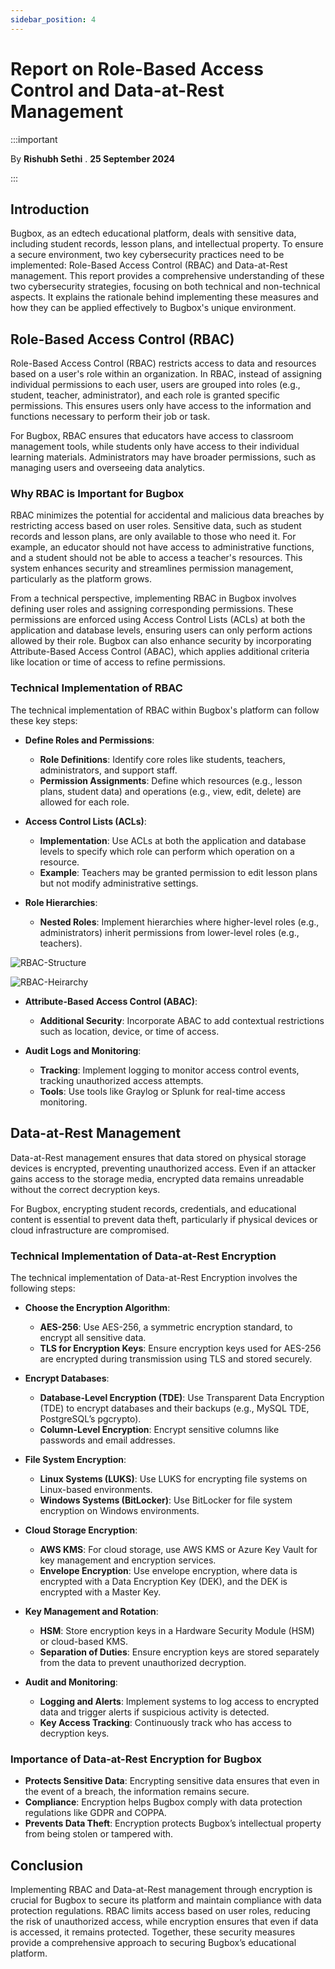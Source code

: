 ```yaml
---
sidebar_position: 4
---
```



# Report on Role-Based Access Control and Data-at-Rest Management

:::important

By **Rishubh Sethi** . **25 September 2024**

:::


## Introduction

Bugbox, as an edtech educational platform, deals with sensitive data, including student records, lesson plans, and intellectual property. To ensure a secure environment, two key cybersecurity practices need to be implemented: Role-Based Access Control (RBAC) and Data-at-Rest management. This report provides a comprehensive understanding of these two cybersecurity strategies, focusing on both technical and non-technical aspects. It explains the rationale behind implementing these measures and how they can be applied effectively to Bugbox's unique environment.

## Role-Based Access Control (RBAC)

Role-Based Access Control (RBAC) restricts access to data and resources based on a user's role within an organization. In RBAC, instead of assigning individual permissions to each user, users are grouped into roles (e.g., student, teacher, administrator), and each role is granted specific permissions. This ensures users only have access to the information and functions necessary to perform their job or task.

For Bugbox, RBAC ensures that educators have access to classroom management tools, while students only have access to their individual learning materials. Administrators may have broader permissions, such as managing users and overseeing data analytics.

### Why RBAC is Important for Bugbox

RBAC minimizes the potential for accidental and malicious data breaches by restricting access based on user roles. Sensitive data, such as student records and lesson plans, are only available to those who need it. For example, an educator should not have access to administrative functions, and a student should not be able to access a teacher's resources. This system enhances security and streamlines permission management, particularly as the platform grows.

From a technical perspective, implementing RBAC in Bugbox involves defining user roles and assigning corresponding permissions. These permissions are enforced using Access Control Lists (ACLs) at both the application and database levels, ensuring users can only perform actions allowed by their role. Bugbox can also enhance security by incorporating Attribute-Based Access Control (ABAC), which applies additional criteria like location or time of access to refine permissions.

### Technical Implementation of RBAC

The technical implementation of RBAC within Bugbox's platform can follow these key steps:

- **Define Roles and Permissions**:
  - **Role Definitions**: Identify core roles like students, teachers, administrators, and support staff.
  - **Permission Assignments**: Define which resources (e.g., lesson plans, student data) and operations (e.g., view, edit, delete) are allowed for each role.
  
- **Access Control Lists (ACLs)**:
  - **Implementation**: Use ACLs at both the application and database levels to specify which role can perform which operation on a resource.
  - **Example**: Teachers may be granted permission to edit lesson plans but not modify administrative settings.

- **Role Hierarchies**:
  - **Nested Roles**: Implement hierarchies where higher-level roles (e.g., administrators) inherit permissions from lower-level roles (e.g., teachers).


![RBAC-Structure](../img/RBAC_Image_1.png)

![RBAC-Heirarchy](../img/RBAC_Image_2.png)
  
- **Attribute-Based Access Control (ABAC)**:
  - **Additional Security**: Incorporate ABAC to add contextual restrictions such as location, device, or time of access.

- **Audit Logs and Monitoring**:
  - **Tracking**: Implement logging to monitor access control events, tracking unauthorized access attempts.
  - **Tools**: Use tools like Graylog or Splunk for real-time access monitoring.

## Data-at-Rest Management

Data-at-Rest management ensures that data stored on physical storage devices is encrypted, preventing unauthorized access. Even if an attacker gains access to the storage media, encrypted data remains unreadable without the correct decryption keys.

For Bugbox, encrypting student records, credentials, and educational content is essential to prevent data theft, particularly if physical devices or cloud infrastructure are compromised. 

### Technical Implementation of Data-at-Rest Encryption

The technical implementation of Data-at-Rest Encryption involves the following steps:

- **Choose the Encryption Algorithm**:
  - **AES-256**: Use AES-256, a symmetric encryption standard, to encrypt all sensitive data.
  - **TLS for Encryption Keys**: Ensure encryption keys used for AES-256 are encrypted during transmission using TLS and stored securely.

- **Encrypt Databases**:
  - **Database-Level Encryption (TDE)**: Use Transparent Data Encryption (TDE) to encrypt databases and their backups (e.g., MySQL TDE, PostgreSQL’s pgcrypto).
  - **Column-Level Encryption**: Encrypt sensitive columns like passwords and email addresses.

- **File System Encryption**:
  - **Linux Systems (LUKS)**: Use LUKS for encrypting file systems on Linux-based environments.
  - **Windows Systems (BitLocker)**: Use BitLocker for file system encryption on Windows environments.

- **Cloud Storage Encryption**:
  - **AWS KMS**: For cloud storage, use AWS KMS or Azure Key Vault for key management and encryption services.
  - **Envelope Encryption**: Use envelope encryption, where data is encrypted with a Data Encryption Key (DEK), and the DEK is encrypted with a Master Key.

- **Key Management and Rotation**:
  - **HSM**: Store encryption keys in a Hardware Security Module (HSM) or cloud-based KMS.
  - **Separation of Duties**: Ensure encryption keys are stored separately from the data to prevent unauthorized decryption.

- **Audit and Monitoring**:
  - **Logging and Alerts**: Implement systems to log access to encrypted data and trigger alerts if suspicious activity is detected.
  - **Key Access Tracking**: Continuously track who has access to decryption keys.

### Importance of Data-at-Rest Encryption for Bugbox

- **Protects Sensitive Data**: Encrypting sensitive data ensures that even in the event of a breach, the information remains secure.
- **Compliance**: Encryption helps Bugbox comply with data protection regulations like GDPR and COPPA.
- **Prevents Data Theft**: Encryption protects Bugbox’s intellectual property from being stolen or tampered with.

## Conclusion

Implementing RBAC and Data-at-Rest management through encryption is crucial for Bugbox to secure its platform and maintain compliance with data protection regulations. RBAC limits access based on user roles, reducing the risk of unauthorized access, while encryption ensures that even if data is accessed, it remains protected. Together, these security measures provide a comprehensive approach to securing Bugbox’s educational platform.
